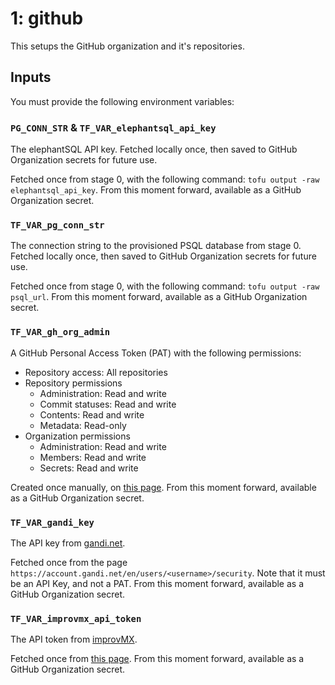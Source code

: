 # 1: github

This setups the GitHub organization and it's repositories.

## Inputs

You must provide the following environment variables:

### `PG_CONN_STR` & `TF_VAR_elephantsql_api_key`

The elephantSQL API key. Fetched locally once, then saved to GitHub Organization
 secrets for future use.

Fetched once from stage 0, with the following command: `tofu output -raw elephantsql_api_key`.
From this moment forward, available as a GitHub Organization secret.

### `TF_VAR_pg_conn_str`

The connection string to the provisioned PSQL database from stage 0. Fetched
 locally once, then saved to GitHub Organization secrets for future use.

Fetched once from stage 0, with the following command: `tofu output -raw psql_url`.
From this moment forward, available as a GitHub Organization secret.

### `TF_VAR_gh_org_admin`

A GitHub Personal Access Token (PAT) with the following permissions:

- Repository access: All repositories
- Repository permissions
  - Administration: Read and write
  - Commit statuses: Read and write
  - Contents: Read and write
  - Metadata: Read-only
- Organization permissions
  - Administration: Read and write
  - Members: Read and write
  - Secrets: Read and write

Created once manually, on [this page](https://github.com/settings/tokens?type=beta).
From this moment forward, available as a GitHub Organization secret.

### `TF_VAR_gandi_key`

The API key from [gandi.net](https://gandi.net).

Fetched once from the page `https://account.gandi.net/en/users/<username>/security`.
 Note that it must be an API Key, and not a PAT.
 From this moment forward, available as a GitHub Organization secret.

### `TF_VAR_improvmx_api_token`

The API token from [improvMX](https://improvmx.com/).

Fetched once from [this page](https://app.improvmx.com/api). From this moment
 forward, available as a GitHub Organization secret.
